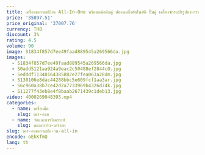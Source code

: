 ```yaml
---
title: เครื่องชงกาแฟบ้าน All-In-One พร้อมหม้อต้มคู่ ฟองนมกึ่งอัตโนมัติ ปั๊มคู่ เครื่องจักรแปรรูปอาหารพร้อมบด
price: '35897.51'
price_original: '37007.76'
currency: THB
discount: 3%
rating: 4.5
volume: 90
image: S1834f857d7ee49faad889545a269566da.jpg
images:
  - S1834f857d7ee49faad889545a269566da.jpg
  - S0add5121aa924a9eac2c50488ef2844cO.jpg
  - Sedddf11340164385882e27fea063a28dm.jpg
  - S130106e8dac44288bbc5e609fcf1aa3ar.jpg
  - S6c960a38b7ce42d2a7733969b4326d74k.jpg
  - S11277f43eb8e4f8baab2671439c1deb13.jpg
video: 4000269048395.mp4
categories:
  - name: เครื่องมือ
    slug: เคร-องม
  - name: วัดและการวิเคราะห์
    slug: ดและการว-เคราะห
slug: เคร-องชงกาแฟบ-าน-all-in
encode: oEkKfmQ
lang: th
---
```

  